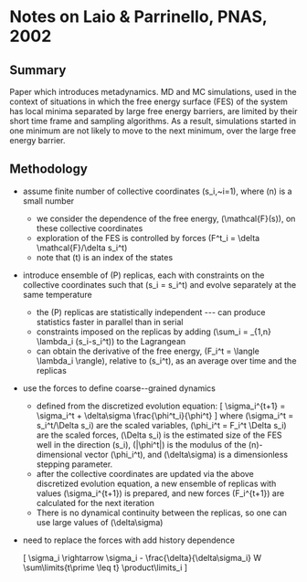 # Notes on Laio & Parrinello, PNAS, 2002
## Summary

Paper which introduces metadynamics. MD and MC simulations, used in the context of situations in which the free energy
surface (FES) of the system has local minima separated by large free energy barriers, are limited by their short time
frame and sampling algorithms. As a result, simulations started in one minimum are not likely to move to the next
minimum, over the large free energy barrier.

## Methodology

- assume finite number of collective coordinates \(s_i,~i=1\), where \(n\) is a small number
  - we consider the dependence of the free energy, \(\mathcal{F}(s)\), on these collective coordinates
  - exploration of the FES is controlled by forces \(F^t_i = \delta \mathcal{F}/\delta s_i^t\)
  - note that \(t\) is an index of the states

- introduce ensemble of \(P\) replicas, each with constraints on the collective coordinates such that \(s_i = s_i^t\)
  and evolve separately at the same temperature
  - the \(P\) replicas are statistically independent --- can produce statistics faster in parallel than in serial
  - constraints imposed on the replicas by adding \(\sum_i = _{1,n} \lambda_i (s_i-s_i^t)\) to the Lagrangean
  - can obtain the derivative of the free energy, \(F_i^t = \langle \lambda_i \rangle\), relative to \(s_i^t\), as an
    average over time and the replicas

- use the forces to define coarse--grained dynamics 
  - defined from the discretized evolution equation:
  \[
  \sigma_i^{t+1} = \sigma_i^t + \delta\sigma \frac{\phi^t_i}{\phi^t}
  \]
  where \(\sigma_i^t = s_i^t/\Delta s_i\) are the scaled variables, \(\phi_i^t = F_i^t \Delta s_i\) are the scaled
  forces, \(\Delta s_i\) is the estimated size of the FES well in the direction \(s_i\), \(|\phi^t|\) is the modulus of
  the \(n\)-dimensional vector \(\phi_i^t\), and \(\delta\sigma\) is a dimensionless stepping parameter.
  - after the collective coordinates are updated via the above discretized evolution equation, a new ensemble of
    replicas with values \(\sigma_i^{t+1}\) is prepared, and new forces \(F_i^{t+1}\) are calculated for the next
    iteration
  - There is no dynamical continuity between the replicas, so one can use large values of \(\delta\sigma\)

- need to replace the forces with add history dependence

  \[ \sigma_i \rightarrow \sigma_i - \frac{\delta}{\delta\sigma_i} W \sum\limits{t\prime \leq t} \product\limits_i \]

